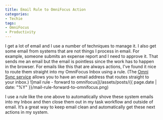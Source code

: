 ```yaml
---
title: Email Rule to OmniFocus Action
categories:
- Techie
tags:
- OmniFocus
- Productivity
---
```


I get a lot of email and I use a number of techniques to manage it. I also get some email from systems that are not things I process in email. For example, someone submits an expense report and I need to approve it. That sends me an email but the email is pointless since the work has to happen in the browser. For emails like this that are always actions, I've found it nice to route them straight into my OmniFocus Inbox using a rule. (The [Omni Sync service](https://manage.sync.omnigroup.com) allows you to have an email address that routes straight to your inbox.)
![mail rule - forward to omnifocus](/assets/posts/{{ page.date | date: "%Y" }}/mail-rule-forward-to-omnifocus.png)

I use a rule like the one above to automatically shove these system emails into my Inbox and then close them out in my task workflow and outside of email. It’s a great way to keep email clean and automatically get these next actions in my system.
